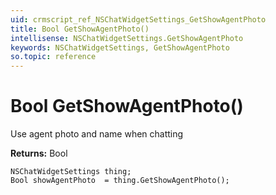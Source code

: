 ```yaml
---
uid: crmscript_ref_NSChatWidgetSettings_GetShowAgentPhoto
title: Bool GetShowAgentPhoto()
intellisense: NSChatWidgetSettings.GetShowAgentPhoto
keywords: NSChatWidgetSettings, GetShowAgentPhoto
so.topic: reference
---
```


# Bool GetShowAgentPhoto()

Use agent photo and name when chatting

**Returns:** Bool

```crmscript
NSChatWidgetSettings thing;
Bool showAgentPhoto  = thing.GetShowAgentPhoto();
```

